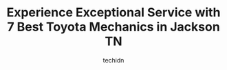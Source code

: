 ---
layout: ampstory
image: https://images.unsplash.com/photo-1597220669155-4a3e59232dc9?ixlib=rb-4.0.3&ixid=MnwxMjA3fDB8MHxwaG90by1wYWdlfHx8fGVufDB8fHx8&auto=format&fit=crop&w=640&h=853&q=80
author: techidn
featured: false
description: When it comes to maintaining and repairing your vehicle in Jackson TN, USA, you deserve nothing but the best. Thats why the 7 best Toyota Mechanic in the area are here to offer their expert
title: Experience Exceptional Service with 7 Best Toyota Mechanics in Jackson TN
cover:
   title: Experience Exceptional Service with 7 Best Toyota Mechanics in Jackson TN
   subtitle: Rickpate
   background: https://images.unsplash.com/photo-1597220669155-4a3e59232dc9?ixlib=rb-4.0.3&ixid=MnwxMjA3fDB8MHxwaG90by1wYWdlfHx8fGVufDB8fHx8&auto=format&fit=crop&w=640&h=853&q=80

pages: 
 - layout: thirds
   top: <h1>#1 KBs Auto Service Center</h1>
   bottom: "<p>My sons car broke down in Jackson Tennessee on his way to Arizona where we live.  I called Kevin and he didnt hesitate to help.  I had no idea what was wrong.  He took </p>"
   background: https://www.knot35.com/toplist/wp-content/uploads/2023/06/best-toyota-mechanic-1-in-jackson-tn-1685842169.png
   backgroundblur: true
 - layout: thirds
   top: <h1>#2 Old Hickory Car Care Center</h1>
   bottom: "<p>1000 Old Hickory Blvd, Jackson, TN 38305, United States</p>"
   background: https://www.knot35.com/toplist/wp-content/uploads/2023/06/best-toyota-mechanic-2-in-jackson-tn-1685842171.png
   cta:
      link: https://www.knot35.com/toplist/experience-exceptional-service-with-7-best-toyota-mechanics-in-jackson-tn/
      text: Experience Exceptional Service with 7 Best Toyota Mechanics in Jackson TN
 - layout: thirds
   top: <h1>#3 Northside Auto Service</h1>
   bottom: "<p>3780 US-45, Jackson, TN 38305, United States</p>"
   background: https://www.knot35.com/toplist/wp-content/uploads/2023/06/best-toyota-mechanic-3-in-jackson-tn-1685842173.jpeg
   cta:
      link: https://www.knot35.com/toplist/experience-exceptional-service-with-7-best-toyota-mechanics-in-jackson-tn/
      text: Experience Exceptional Service with 7 Best Toyota Mechanics in Jackson TN
 - layout: thirds
   top: <h1>#4 Dennis Mitchell Automotive</h1>
   bottom: "<p>896 Hollywood Dr, Jackson, TN 38301, United States</p>"
   background: https://images.unsplash.com/photo-1553949345-eb786bb3f7ba?ixlib=rb-4.0.3&ixid=MnwxMjA3fDB8MHxwaG90by1wYWdlfHx8fGVufDB8fHx8&auto=format&fit=crop&w=640&h=853&q=80
   cta:
      link: https://www.knot35.com/toplist/experience-exceptional-service-with-7-best-toyota-mechanics-in-jackson-tn/
      text: Experience Exceptional Service with 7 Best Toyota Mechanics in Jackson TN
 - layout: thirds
   top: <h1>#5 Lynn Auto Service, LLC</h1>
   bottom: "<p>21 Holiday Dr, Jackson, TN 38305, United States</p>"
   background: https://images.unsplash.com/photo-1496096265110-f83ad7f96608?ixlib=rb-4.0.3&ixid=MnwxMjA3fDB8MHxwaG90by1wYWdlfHx8fGVufDB8fHx8&auto=format&fit=crop&w=640&h=853&q=80
   cta:
      link: https://www.knot35.com/toplist/experience-exceptional-service-with-7-best-toyota-mechanics-in-jackson-tn/
      text: Experience Exceptional Service with 7 Best Toyota Mechanics in Jackson TN
 - layout: thirds
   top: <h1>#6 Macs Auto Care</h1>
   bottom: "<p>1938 S Highland Ave #7798, Jackson, TN 38301, United States</p>"
   background: https://images.unsplash.com/photo-1484589065579-248aad0d8b13?ixlib=rb-4.0.3&ixid=MnwxMjA3fDB8MHxwaG90by1wYWdlfHx8fGVufDB8fHx8&auto=format&fit=crop&w=640&h=853&q=80
   cta:
      link: https://www.knot35.com/toplist/experience-exceptional-service-with-7-best-toyota-mechanics-in-jackson-tn/
      text: Experience Exceptional Service with 7 Best Toyota Mechanics in Jackson TN
 - layout: thirds
   top: <h1>#7 Jackson Auto Repair</h1>
   bottom: "<p>233 State St, Jackson, TN 38301, United States</p>"
   background: https://images.unsplash.com/photo-1549241520-425e3dfc01cb?ixlib=rb-4.0.3&ixid=MnwxMjA3fDB8MHxwaG90by1wYWdlfHx8fGVufDB8fHx8&auto=format&fit=crop&w=640&h=853&q=80
   cta:
      link: https://www.knot35.com/toplist/experience-exceptional-service-with-7-best-toyota-mechanics-in-jackson-tn/
      text: Experience Exceptional Service with 7 Best Toyota Mechanics in Jackson TN
 - layout: thirds
   middle: Continue reading...
   background: https://images.unsplash.com/photo-1604871000636-074fa5117945?ixlib=rb-4.0.3&ixid=MnwxMjA3fDB8MHxwaG90by1wYWdlfHx8fGVufDB8fHx8&auto=format&fit=crop&w=640&h=853&q=80
   cta:
      link: https://www.knot35.com/toplist/experience-exceptional-service-with-7-best-toyota-mechanics-in-jackson-tn/
      text: Experience Exceptional Service with 7 Best Toyota Mechanics in Jackson TN
      
---